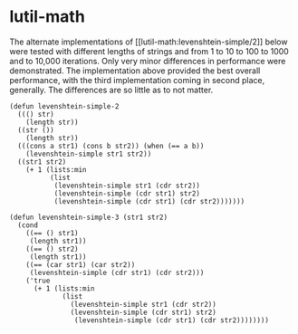 # lutil-math

The alternate implementations of [[lutil-math:levenshtein-simple/2]] below were
tested with different lengths of strings and from 1 to 10 to 100 to 1000 and to
10,000 iterations. Only very minor differences in performance were demonstrated.
The implementation above provided the best overall performance, with the third
implementation coming in second place, generally. The differences are so little
as to not matter.

```lfe
(defun levenshtein-simple-2
  ((() str)
    (length str))
  ((str ())
    (length str))
  (((cons a str1) (cons b str2)) (when (== a b))
    (levenshtein-simple str1 str2))
  ((str1 str2)
    (+ 1 (lists:min
          (list
           (levenshtein-simple str1 (cdr str2))
           (levenshtein-simple (cdr str1) str2)
           (levenshtein-simple (cdr str1) (cdr str2)))))))
```

```lfe
(defun levenshtein-simple-3 (str1 str2)
  (cond
    ((== () str1)
     (length str1))
    ((== () str2)
     (length str1))
    ((== (car str1) (car str2))
     (levenshtein-simple (cdr str1) (cdr str2)))
    ('true
      (+ 1 (lists:min
             (list
               (levenshtein-simple str1 (cdr str2))
               (levenshtein-simple (cdr str1) str2)
                (levenshtein-simple (cdr str1) (cdr str2))))))))
```
